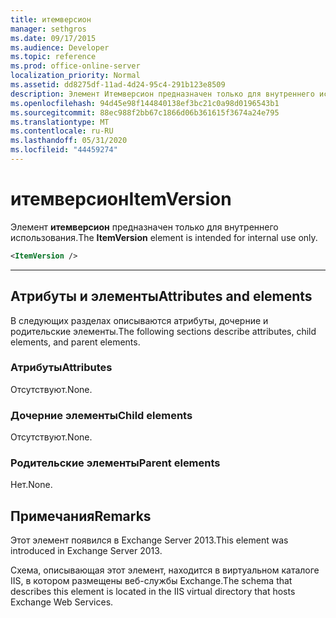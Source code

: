```yaml
---
title: итемверсион
manager: sethgros
ms.date: 09/17/2015
ms.audience: Developer
ms.topic: reference
ms.prod: office-online-server
localization_priority: Normal
ms.assetid: dd8275df-11ad-4d24-95c4-291b123e8509
description: Элемент Итемверсион предназначен только для внутреннего использования.
ms.openlocfilehash: 94d45e98f144840138ef3bc21c0a98d0196543b1
ms.sourcegitcommit: 88ec988f2bb67c1866d06b361615f3674a24e795
ms.translationtype: MT
ms.contentlocale: ru-RU
ms.lasthandoff: 05/31/2020
ms.locfileid: "44459274"
---
```

# <a name="itemversion"></a><span data-ttu-id="54c3f-103">итемверсион</span><span class="sxs-lookup"><span data-stu-id="54c3f-103">ItemVersion</span></span>

<span data-ttu-id="54c3f-104">Элемент **итемверсион** предназначен только для внутреннего использования.</span><span class="sxs-lookup"><span data-stu-id="54c3f-104">The **ItemVersion** element is intended for internal use only.</span></span> 
  
```XML
<ItemVersion />
```

 ****
## <a name="attributes-and-elements"></a><span data-ttu-id="54c3f-105">Атрибуты и элементы</span><span class="sxs-lookup"><span data-stu-id="54c3f-105">Attributes and elements</span></span>

<span data-ttu-id="54c3f-106">В следующих разделах описываются атрибуты, дочерние и родительские элементы.</span><span class="sxs-lookup"><span data-stu-id="54c3f-106">The following sections describe attributes, child elements, and parent elements.</span></span>
  
### <a name="attributes"></a><span data-ttu-id="54c3f-107">Атрибуты</span><span class="sxs-lookup"><span data-stu-id="54c3f-107">Attributes</span></span>

<span data-ttu-id="54c3f-108">Отсутствуют.</span><span class="sxs-lookup"><span data-stu-id="54c3f-108">None.</span></span>
  
### <a name="child-elements"></a><span data-ttu-id="54c3f-109">Дочерние элементы</span><span class="sxs-lookup"><span data-stu-id="54c3f-109">Child elements</span></span>

<span data-ttu-id="54c3f-110">Отсутствуют.</span><span class="sxs-lookup"><span data-stu-id="54c3f-110">None.</span></span>
  
### <a name="parent-elements"></a><span data-ttu-id="54c3f-111">Родительские элементы</span><span class="sxs-lookup"><span data-stu-id="54c3f-111">Parent elements</span></span>

<span data-ttu-id="54c3f-112">Нет.</span><span class="sxs-lookup"><span data-stu-id="54c3f-112">None.</span></span>
  
## <a name="remarks"></a><span data-ttu-id="54c3f-113">Примечания</span><span class="sxs-lookup"><span data-stu-id="54c3f-113">Remarks</span></span>

<span data-ttu-id="54c3f-114">Этот элемент появился в Exchange Server 2013.</span><span class="sxs-lookup"><span data-stu-id="54c3f-114">This element was introduced in Exchange Server 2013.</span></span>
  
<span data-ttu-id="54c3f-115">Схема, описывающая этот элемент, находится в виртуальном каталоге IIS, в котором размещены веб-службы Exchange.</span><span class="sxs-lookup"><span data-stu-id="54c3f-115">The schema that describes this element is located in the IIS virtual directory that hosts Exchange Web Services.</span></span>
  

